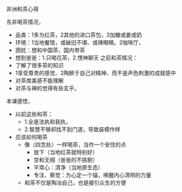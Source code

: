 非洲和茶心得

东非喝茶情况，
  - 品类：1多为红茶，2其他的进口茶包，3加糖或姜或奶
  - 环境：1当地餐馆，或破旧不堪、或辣眼睛。2咖啡厅，
  - 困扰：想和中国茶，国内带茶
  - 想到爸爸：1.只喝花茶，2.愣神聊天
之前和茶情况：
  - 了解了很多茶的知识
  - 1享受尊贵的感觉、2陶醉于自己对精神、而不是声色刺激的成就感中
  - 对茶席美感不能理解
  - 对茶与禅的觉得有些玄乎。

本课感悟，
  - 以前这些和茶：
    - 1.全是法执和我执，
    - 2.智慧不够却找不到门道，导致装模作样
  - 应该如何喝茶
    - 像（四念处）一样喝茶，当作一个安住的点
      - 放下（当地红茶就特别好）
      - 空和无相（爸爸的不挑剔）
      - 平常心：清净（当地原生态）
      - 专注、察觉：为心定一个锚，唤醒内心清明的力量
    - 和茶不仅是陶冶自己，也是接引众生的方便


